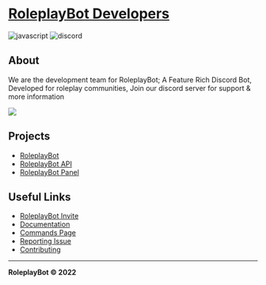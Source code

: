 # [RoleplayBot Developers](https://roleplaybot.xyz)
![javascript](https://badges.aleen42.com/src/javascript.svg)
![discord](https://badges.aleen42.com/src/discord.svg)

## About
We are the development team for RoleplayBot; A Feature Rich Discord Bot, Developed for roleplay communities, Join our discord server for support & more information

<a href="https://discord.gg/roleplaybot ">
  <img src="https://invidget.switchblade.xyz/roleplaybot" />
</a>

## Projects
- [RoleplayBot](https://roleplaybot.xyz/invite)
- [RoleplayBot API](https://roleplaybot.xyz/api)
- [RoleplayBot Panel](https://roleplaybot.xyz/panel)

## Useful Links

- [RoleplayBot Invite](https://roleplaybot.xyz/invite)
- [Documentation](https://docs.roleplaybot.xyz)
- [Commands Page](https://roleplaybot.xyz/commands)
- [Reporting Issue](https://roleplaybot.xyz/support)
- [Contributing](https://roleplaybot.xyz/support)

---

**RoleplayBot © 2022**
